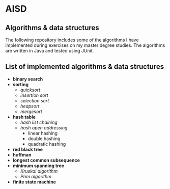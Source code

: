# AISD
## Algorithms &amp; data structures

The following repository includes some of the algorithms I have implemented during exercises on my master degree studies. The algorithms are written in Java and tested using JUnit.

## List of implemented algorithms & data structures

- **binary search**
- **sorting**
  - _quicksort_
  - _insertion sort_
  - _selection sort_
  - _heapsort_
  - _mergesort_
- **hash table**
  - _hash list chaining_
  - _hash open addressing_
    - linear hashing
    - double hashing
    - quadratic hashing
- **red black tree**
- **huffman**
- **longest common subsequence**
- **minimum spanning tree**
  - _Kruskal algorithm_
  - _Prim algorithm_
- **finite state machine**
